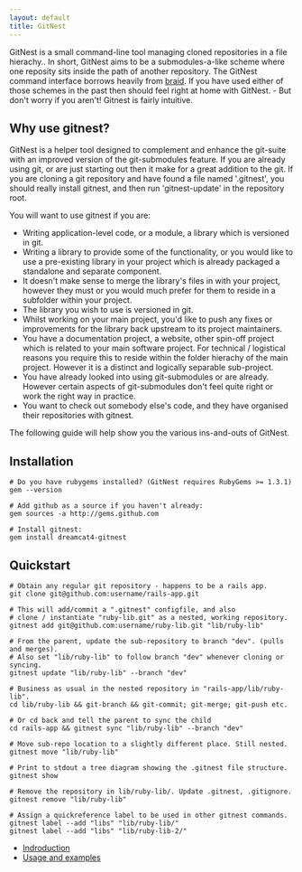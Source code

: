 ```yaml
---
layout: default
title: GitNest
---
```

GitNest is a small command-line tool managing cloned repositories in a file hierachy.. In short, GitNest aims to be a submodules-a-like scheme where one reposity sits inside the path of another repository. The GitNest command interface borrows heavily from [braid](http://github.com/evilchelu/braid/tree/master). If you have used either of those schemes in the past then should feel right at home with GitNest. - But don't worry if you aren't! Gitnest is fairly intuitive.

## Why use gitnest?

GitNest is a helper tool designed to complement and enhance the git-suite with an improved version of the git-submodules feature. If you are already using git, or are just starting out then it make for a great addition to the git. If you are cloning a git repository and have found a file named '.gitnest', you should really install gitnest, and then run 'gitnest-update' in the repository root.

You will want to use gitnest if you are: 

* Writing application-level code, or a module, a library which is versioned in git. 
* Writing a library to provide some of the functionality, or you would like to use a pre-existing library in your project which is already packaged a standalone and separate component.
* It doesn't make sense to merge the library's files in with your project, however they must or you would much prefer for them to reside in a subfolder within your project.
* The library you wish to use is versioned in git.
* Whilst working on your main project, you'd like to push any fixes or improvements for the library back upstream to its project maintainers.
* You have a documentation project, a website, other spin-off project which is related to your main software project. For technical / logistical reasons you require this to reside within the folder hierachy of the main project. However it is a distinct and logically separable sub-project.
* You have already looked into using git-submodules or are already. However certain aspects of git-submodules don't feel quite right or work the right way in practice.
* You want to check out somebody else's code, and they have organised their repositories with gitnest.

The following guide will help show you the various ins-and-outs of GitNest.

## Installation

    # Do you have rubygems installed? (GitNest requires RubyGems >= 1.3.1)
    gem --version
    
	# Add github as a source if you haven't already:
    gem sources -a http://gems.github.com
    
	# Install gitnest:
    gem install dreamcat4-gitnest

## Quickstart

	# Obtain any regular git repository - happens to be a rails app.
	git clone git@github.com:username/rails-app.git
	
	# This will add/commit a ".gitnest" configfile, and also 
	# clone / instantiate "ruby-lib.git" as a nested, working repository.
	gitnest add git@github.com:username/ruby-lib.git "lib/ruby-lib"
	
	# From the parent, update the sub-repository to branch "dev". (pulls and merges).
	# Also set "lib/ruby-lib" to follow branch "dev" whenever cloning or syncing. 
	gitnest update "lib/ruby-lib" --branch "dev"
	
	# Business as usual in the nested repository in "rails-app/lib/ruby-lib".
	cd lib/ruby-lib && git-branch && git-commit; git-merge; git-push etc.
	
	# Or cd back and tell the parent to sync the child  
	cd rails-app && gitnest sync "lib/ruby-lib" --branch "dev"
	
	# Move sub-repo location to a slightly different place. Still nested.
	gitnest move "lib/ruby-lib" 
	
	# Print to stdout a tree diagram showing the .gitnest file structure.
	gitnest show 
	
	# Remove the repository in lib/ruby-lib/. Update .gitnest, .gitignore.
	gitnest remove "lib/ruby-lib" 
	
	# Assign a quickreference label to be used in other gitnest commands.
	gitnest label --add "libs" "lib/ruby-lib/"
	gitnest label --add "libs" "lib/ruby-lib-2/"


* [Indroduction](introduction.html)
* [Usage and examples](usage-and-examples.html)

